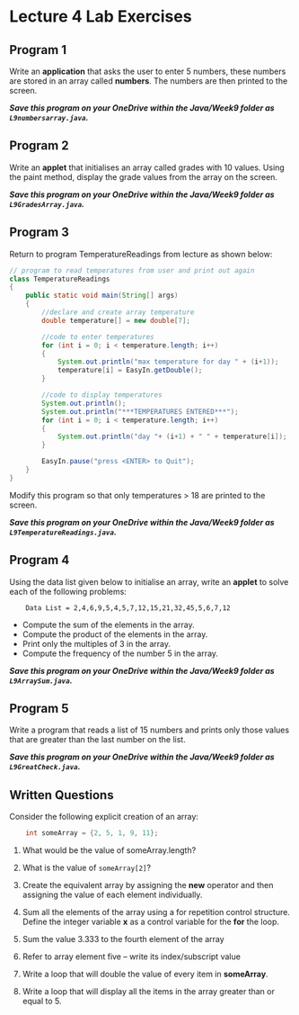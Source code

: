 # Lecture 4 Lab Exercises

## Program 1

Write an **application** that asks the user to enter 5 numbers, these numbers are stored in an array called **numbers**. The numbers are then printed to the screen.

***Save this program on your OneDrive within the Java/Week9 folder as `L9numbersarray.java`.***

## Program 2

Write an **applet** that initialises an array called grades with 10 values. Using the paint method, display the grade values from the array on the screen.

***Save this program on your OneDrive within the Java/Week9 folder as `L9GradesArray.java`.***

## Program 3

Return to program TemperatureReadings from lecture as shown below:

```java
// program to read temperatures from user and print out again
class TemperatureReadings
{
    public static void main(String[] args)
    {
        //declare and create array temperature
        double temperature[] = new double[7];

        //code to enter temperatures
        for (int i = 0; i < temperature.length; i++)
        {
            System.out.println("max temperature for day " + (i+1));
            temperature[i] = EasyIn.getDouble();
        }

        //code to display temperatures
        System.out.println();
        System.out.println("***TEMPERATURES ENTERED***");
        for (int i = 0; i < temperature.length; i++)
        {
            System.out.println("day "+ (i+1) + " " + temperature[i]);
        }

        EasyIn.pause("press <ENTER> to Quit");
    }
}
```

Modify this program so that only temperatures > 18 are printed to the screen.

***Save this program on your OneDrive within the Java/Week9 folder as `L9TemperatureReadings.java`.***

## Program 4

Using the data list given below to initialise an array, write an **applet** to solve each of the following problems:

```
    Data List = 2,4,6,9,5,4,5,7,12,15,21,32,45,5,6,7,12
```

* Compute the sum of the elements in the array.
* Compute the product of the elements in the array.
* Print only the multiples of 3 in the array.
* Compute the frequency of the number 5 in the array.

***Save this program on your OneDrive within the Java/Week9 folder as `L9ArraySum.java`.***

## Program 5

Write a program that reads a list of 15 numbers and prints only those values that are greater than the last number on the list.

***Save this program on your OneDrive within the Java/Week9 folder as `L9GreatCheck.java`.***

## Written Questions

Consider the following explicit creation of an array:

```java
    int someArray = {2, 5, 1, 9, 11};
```

1. What would be the value of someArray.length?

2. What is the value of `someArray[2]`?

3. Create the equivalent array by assigning the **new** operator and then assigning the value of each element individually.

4. Sum all the elements of the array using a for repetition control structure. Define the integer variable **x** as a control variable for the **for** the loop.

5. Sum the value 3.333 to the fourth element of the array

6. Refer to array element five – write its index/subscript value

7. Write a loop that will double the value of every item in **someArray**.

8. Write a loop that will display all the items in the array greater than or equal to 5.
